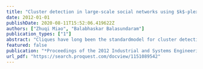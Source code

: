```yaml
---
title: "Cluster detection in large-scale social networks using $k$-plexes"
date: 2012-01-01
publishDate: 2020-08-11T15:52:06.419622Z
authors: ["Zhuqi Miao", "Balabhaskar Balasundaram"]
publication_types: ["1"]
abstract: "Cliques have long been the standardmodel for cluster detection in graph-based datamining. However, clique definition is overly restrictive making the approach unsuitable for real-life networks that are constructed based on erroneous or incomplete data. A parameterized clique relaxation called a k-plex that overcomes this drawback was introduced in social network analysis for detecting cohesive social subgroups. Several exact algorithms for the maximum k-plex problem were recently developed. However, heuristic approaches which are more suitable for the analysis of largescale social networks are unavailable. This article develops an effective greedy randomized adaptive search procedure (GRASP) and compares its performance on standard benchmarks against integer programming heuristics available in a well-known commercial solver. More significantly, this article demonstrates that an exact algorithm for solving this problem on power-law graphs can be considerably enhanced by using GRASP, so that the combination is able to solve the problem to optimality on much larger social networks than previously known."
featured: false
publication: "*Proceedings of the 2012 Industrial and Systems Engineering Research Conference (ISERC 2012)*"
url_pdf: "https://search.proquest.com/docview/1151089542"
---
```


